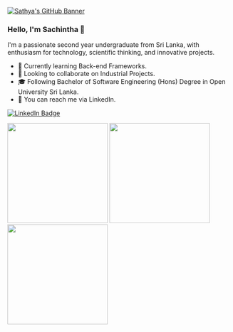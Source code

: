 [![Sathya's GitHub Banner](./assets/banner.png)](https://www.linkedin.com/in/sathyahemakanthi/)

### Hello, I'm Sachintha 👋

I'm a passionate second year undergraduate from Sri Lanka, with enthusiasm for technology, scientific thinking, and innovative projects.

- 🌱 Currently learning Back-end Frameworks.
- 👯 Looking to collaborate on Industrial Projects.
- 🎓 Following Bachelor of Software Engineering (Hons) Degree in Open University Sri Lanka.
- 💬 You can reach me via LinkedIn.

[![LinkedIn Badge](https://img.shields.io/badge/LinkedIn-0077B5?style=for-the-badge&logo=linkedin&logoColor=white)](https://www.linkedin.com/in/sachinthagunawardhana/)

 <div>
<img height="225" src="https://github-readme-stats.vercel.app/api?username=ProSachintha&show_icons=true&theme=nord&include_all_commits=true&count_private=true"/>
<img height="225" src="https://github-readme-stats.vercel.app/api/top-langs/?username=ProSachintha&theme=nord&hide=jupyter%20notebook,hack"/>
<img height="225" src="https://streak-stats.demolab.com?user=ProSachintha&theme=nord&mode=weekly&count_private=true"/>
 </div>
